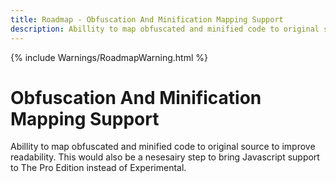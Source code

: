 ```yaml
---
title: Roadmap - Obfuscation And Minification Mapping Support
description: Abillity to map obfuscated and minified code to original source.
---
```

{% include Warnings/RoadmapWarning.html %}

# Obfuscation And Minification Mapping Support
Abillity to map obfuscated and minified code to original source to improve readability.
This would also be a nesesairy step to bring Javascript support to The Pro Edition instead of Experimental.


